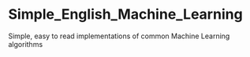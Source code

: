 # Simple_English_Machine_Learning
Simple, easy to read implementations of common Machine Learning algorithms
